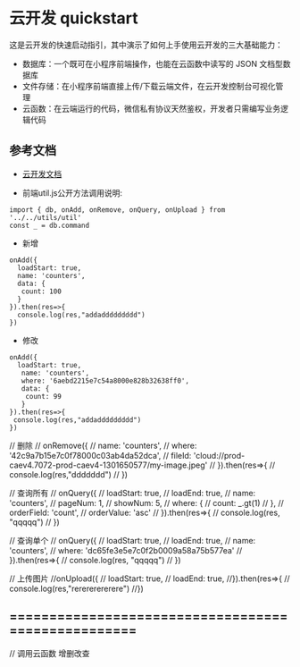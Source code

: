 # 云开发 quickstart

这是云开发的快速启动指引，其中演示了如何上手使用云开发的三大基础能力：

- 数据库：一个既可在小程序前端操作，也能在云函数中读写的 JSON 文档型数据库
- 文件存储：在小程序前端直接上传/下载云端文件，在云开发控制台可视化管理
- 云函数：在云端运行的代码，微信私有协议天然鉴权，开发者只需编写业务逻辑代码

## 参考文档

- [云开发文档](https://developers.weixin.qq.com/miniprogram/dev/wxcloud/basis/getting-started.html)

- 前端util.js公开方法调用说明:

```
import { db, onAdd, onRemove, onQuery, onUpload } from '../../utils/util'
const _ = db.command
```

- 新增
```
onAdd({
  loadStart: true,
  name: 'counters',
  data: {
   count: 100
  }
}).then(res=>{
  console.log(res,"addaddddddddd")
})
```

- 修改
```
onAdd({
  loadStart: true,
   name: 'counters',
   where: '6aebd2215e7c54a8000e828b32638ff0',
   data: {
    count: 99
   }
}).then(res=>{
 console.log(res,"addaddddddddd")
})
```

// 删除
// onRemove({
//   name: 'counters',
//   where: '42c9a7b15e7c0f78000c03ab4da52dca',
//   fileId: 'cloud://prod-caev4.7072-prod-caev4-1301650577/my-image.jpeg'
// }).then(res=>{
//   console.log(res,"ddddddd")
// })

// 查询所有
// onQuery({
//   loadStart: true,
//   loadEnd: true,
//   name: 'counters',
//   pageNum: 1,
//   showNum: 5,
//   where: {
//     count: _.gt(1)
//   },
//   orderField: 'count',
//   orderValue: 'asc'
// }).then(res=>{
//   console.log(res, "qqqqq")
// })

// 查询单个
// onQuery({
//   loadStart: true,
//   loadEnd: true,
//   name: 'counters',
//   where: 'dc65fe3e5e7c0f2b0009a58a75b577ea'
// }).then(res=>{
//   console.log(res, "qqqqq")
// })

// 上传图片
//onUpload({
//  loadStart: true,
//  loadEnd: true,
//}).then(res=>{
//  console.log(res,"rerererererere")
//})

## ===================================================
// 调用云函数 增删改查

